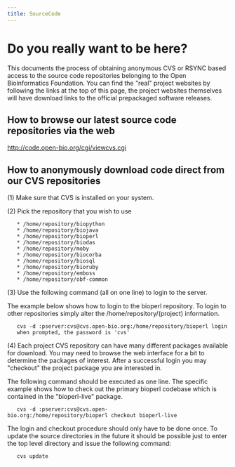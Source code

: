 ```yaml
---
title: SourceCode
---
```


Do you really want to be here?
==============================

This documents the process of obtaining anonymous CVS or RSYNC based
access to the source code repositories belonging to the Open
Bioinformatics Foundation. You can find the "real" project websites by
following the links at the top of this page, the project websites
themselves will have download links to the official prepackaged software
releases.

How to browse our latest source code repositories via the web
-------------------------------------------------------------

<http://code.open-bio.org/cgi/viewcvs.cgi>

How to anonymously download code direct from our CVS repositories
-----------------------------------------------------------------

(1) Make sure that CVS is installed on your system.

(2) Pick the repository that you wish to use

`   * /home/repository/biopython`  
`   * /home/repository/biojava`  
`   * /home/repository/bioperl`  
`   * /home/repository/biodas`  
`   * /home/repository/moby`  
`   * /home/repository/biocorba`  
`   * /home/repository/biosql`  
`   * /home/repository/bioruby`  
`   * /home/repository/emboss`  
`   * /home/repository/obf-common `

(3) Use the following command (all on one line) to login to the server.

The example below shows how to login to the bioperl repository. To login
to other repositories simply alter the /home/repository/(project)
information.

`   cvs -d :pserver:cvs@cvs.open-bio.org:/home/repository/bioperl login`  
`   when prompted, the password is 'cvs'`

(4) Each project CVS repository can have many different packages
available for download. You may need to browse the web interface for a
bit to determine the packages of interest. After a successful login you
may "checkout" the project package you are interested in.

The following command should be executed as one line. The specific
example shows how to check out the primary bioperl codebase which is
contained in the "bioperl-live" package.

`   cvs -d :pserver:cvs@cvs.open-bio.org:/home/repository/bioperl checkout bioperl-live`

The login and checkout procedure should only have to be done once. To
update the source directories in the future it should be possible just
to enter the top level directory and issue the following command:

`   cvs update`
